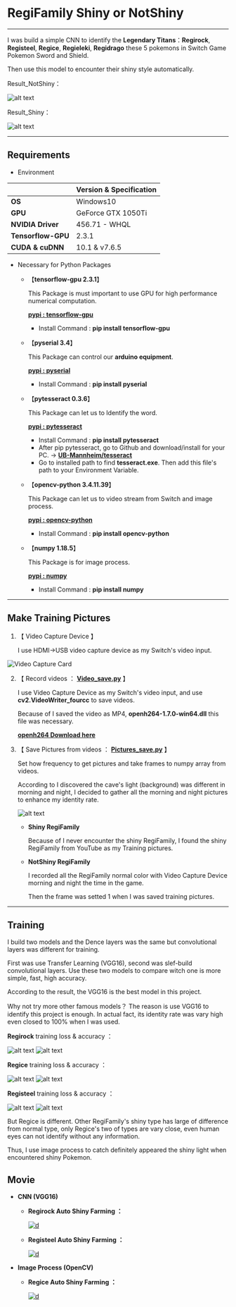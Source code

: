 # RegiFamily Shiny or NotShiny
---
I was build a simple CNN to identify the **Legendary Titans**：**Regirock**, **Registeel**, **Regice**, **Regieleki**,  **Regidrago** these 5 pokemons  in Switch Game Pokemon Sword and Shield.

Then use this model to encounter their shiny style automatically.

Result_NotShiny：

![alt text](https://raw.githubusercontent.com/ahoucbvtw/RegiFamily_shiny/master/Picture/Result_377_NotShiny_morning0.jpg "Not Shiny Regirock！！")

Result_Shiny：

![alt text](https://raw.githubusercontent.com/ahoucbvtw/RegiFamily_shiny/master/Picture/ShinyResult_377.jpg "Shiny Regirock！！")

---
## Requirements
- Environment

|| Version & Specification | 
|---------|---------| 
| **OS** | Windows10 |
| **GPU** | GeForce GTX 1050Ti |
| **NVIDIA Driver** | 456.71 - WHQL |
| **Tensorflow-GPU** | 2.3.1 |
| **CUDA & cuDNN** | 10.1 & v7.6.5 |

- Necessary for Python Packages
  - 【**tensorflow-gpu 2.3.1**】
  
    This Package is must important to use GPU for high performance numerical computation.

    **[pypi : tensorflow-gpu](https://pypi.org/project/tensorflow-gpu/)**
    - Install Command : **pip install tensorflow-gpu**

  - 【**pyserial 3.4**】

    This Package can control our **arduino equipment**.

    **[pypi : pyserial](https://pypi.org/project/pyserial/)**
    - Install Command : **pip install pyserial**

  - 【**pytesseract 0.3.6**】

    This Package can let us to Identify the word.

    **[pypi : pytesseract](https://pypi.org/project/pytesseract/)**
    - Install Command : **pip install pytesseract**
    - After pip pytesseract, go to Github and download/install for your PC. → **[UB-Mannheim/tesseract](https://github.com/UB-Mannheim/tesseract/wiki)**
    - Go to installed path to find **tesseract.exe**.  Then add this file's path to your Environment Variable.
  
  - 【**opencv-python 3.4.11.39**】

    This Package can let us to video stream from Switch and image process.

    **[pypi : opencv-python](https://pypi.org/project/opencv-python/)**
    - Install Command : **pip install opencv-python**

  - 【**numpy 1.18.5**】

    This Package is for image process.

    **[pypi : numpy](https://pypi.org/project/numpy/)**
    - Install Command : **pip install numpy**

---
## Make Training Pictures
1. 【 Video Capture Device 】

 	I use HDMI→USB video capture device as my Switch's video input.
  
  ![Video Capture Card](https://raw.githubusercontent.com/ahoucbvtw/RegiFamily_shiny/master/Picture/VideoCaptureDevice.png)

2. 【 Record videos ： [**Video_save.py**](https://github.com/ahoucbvtw/RegiFamily_shiny/blob/master/Video_save.py) 】

	I use Video Capture Device as my Switch's video input, and use **cv2.VideoWriter_fourcc** to save videos. 
    
    Because of I saved the video as MP4,  **openh264-1.7.0-win64.dll**  this file was necessary.
  
   [**openh264 Download here**](https://github.com/cisco/openh264/releases)
   
3. 【 Save Pictures from videos ： [**Pictures_save.py**](https://github.com/ahoucbvtw/RegiFamily_shiny/blob/master/Pictures_save.py) 】
	
	Set how frequency to get pictures and take frames to numpy array from videos.
    
    According to I discovered the cave's light (background) was different in morning and night, I decided to gather all the morning and night pictures to enhance my identity rate.
    
    ![alt text](https://raw.githubusercontent.com/ahoucbvtw/RegiFamily_shiny/master/Picture/Morning_vs_night.jpg "Morning vs Night")
  
   - **Shiny RegiFamily**
   
     Because of I never encounter the shiny RegiFamily, I found the shiny RegiFamily from YouTube as my Training pictures.
   
   - **NotShiny RegiFamily**
   
     I recorded all the RegiFamily normal color with Video Capture Device morning and night the time in the game.
     
     Then the frame was setted 1 when I was saved training pictures.
     
---
## Training

I build two models and the Dence layers was the same but convolutional layers was different for training.

First was use Transfer Learning (VGG16), second was slef-build convolutional layers. Use these two models to compare witch one is more simple, fast, high accuracy.

According to the result, the VGG16 is the best model in this project.

Why not try more other famous models？ The reason is use VGG16 to identify this project is enough. In actual fact, its identity rate was vary high even closed to 100% when I was used.

**Regirock** training loss & accuracy ：

![alt text](https://raw.githubusercontent.com/ahoucbvtw/RegiFamily_shiny/master/Picture/VGG16_377_loss1.png "Regirock Training & Validation Loss")
![alt text](https://raw.githubusercontent.com/ahoucbvtw/RegiFamily_shiny/master/Picture/VGG16_377accuracy.png "Regirock Training & Validation Accuracy")

**Regice** training loss & accuracy ：

![alt text](https://raw.githubusercontent.com/ahoucbvtw/RegiFamily_shiny/master/Picture/VGG16_378_loss1.png "Regice Training & Validation Loss")
![alt text](https://raw.githubusercontent.com/ahoucbvtw/RegiFamily_shiny/master/Picture/VGG16_378accuracy.png "Regice Training & Validation Accuracy")

**Registeel** training loss & accuracy ：

![alt text](https://raw.githubusercontent.com/ahoucbvtw/RegiFamily_shiny/master/Picture/VGG16_379loss1.png "Registeel Training & Validation Loss")
![alt text](https://raw.githubusercontent.com/ahoucbvtw/RegiFamily_shiny/master/Picture/VGG16_379accuracy1.png "Registeel Training & Validation Accuracy")

But Regice is different. Other RegiFamily's shiny type has large of difference from normal type, only Regice's two of types are vary close, even human eyes can not identify without any information.

Thus, I use image process to catch definitely appeared the shiny light when encountered shiny Pokemon. 

## Movie

- **CNN (VGG16)**

  - **Regirock Auto Shiny Farming ：**

    [![d](https://raw.githubusercontent.com/ahoucbvtw/RegiFamily_shiny/master/Picture/377_Auto_Shiny_Farming.jpg)](http://www.youtube.com/watch?v=v_71KjZrdEY "377 Regirock Auto Shiny Farming Use CNN")
    
  - **Registeel Auto Shiny Farming ：**
  
    [![d](https://raw.githubusercontent.com/ahoucbvtw/RegiFamily_shiny/master/Picture/379_Auto_Shiny_Farming.jpg)](https://www.youtube.com/watch?v=YQHtD1ixFeM "379 Registeel Auto Shiny Farming Use CNN")
    
- **Image Process (OpenCV)**

  - **Regice Auto Shiny Farming ：**

    [![d](https://raw.githubusercontent.com/ahoucbvtw/RegiFamily_shiny/master/Picture/378_Auto_Shiny_Farming.jpg)](https://www.youtube.com/watch?v=auTGc-Dpkzk "378 Regice Auto Shiny Farming Use Image Process")